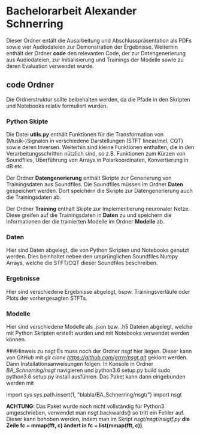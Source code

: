 # Bachelorarbeit Alexander Schnerring

Dieser Ordner entält die Ausarbeitung und Abschlusspräsentation als PDFs sowie vier Audiodateien zur Demonstration der Ergebnisse. Weiterhin enthält der Ordner **code** den relevanten Code, der zur Datengenerierung aus Audiodateien, zur Initialisierung und Trainings der Modelle sowie zu deren Evaluation verwendet wurde.

## code Ordner

Die Ordnerstruktur sollte beibehalten werden, da die Pfade in den Skripten und Notebooks relativ formuliert wurden.

### Python Skipte

Die Datei **utils.py** enthält Funktionen für die Transformation von (Musik-)Signalen in verschiedene Darstellungen (STFT linear/mel, CQT) sowie deren Inversen. Weiterhin sind kleine Funktionen enthalten, die in den Verarbeitungsschritten nützlich sind, so z.B. Funktionen zum Kürzen von Soundfiles, Überführung von Arrays in Polarkoordinaten, Konvertierung in dB etc.

Der Ordner **Datengenerierung** enthält Skripte zur Generierung von Trainingsdaten aus Soundfiles. Die Soundfiles müssen im Ordner **Daten** gespeichert werden. Dort speichern die Skripte zur Datengenerierung auch die Trainingsdaten ab.

Der Ordner **Training** enthält Skipte zur Implementierung neuronaler Netze. Diese greifen auf die Trainingsdaten in **Daten** zu und speichern die Informationen der die trainierten Modelle im Ordner **Modelle** ab.


### Daten

Hier sind Daten abgelegt, die von Python Skripten und Notebooks genutzt werden. Dies beinhaltet neben den ursprünglichen Soundfiles Numpy Arrays, welche die STFT/CQT dieser Soundfiles beschreiben.


### Ergebnisse

Hier sind verschiedene Ergebnisse abgelegt, bspw. Trainingsverläufe oder Plots der vorhergesagten STFTs.


### Modelle

Hier sind verschiedene Modelle als .json bzw. .h5 Dateien abgelegt, welche mit Python Skripten erstellt wurden und mit Notebooks verwendet werden können.


###Hinweis zu nsgt
Es muss noch der Ordner *nsgt* hier liegen. Dieser kann von GitHub mit *git clone https://github.com/grrrr/nsgt.git* geklont werden. Dann Installationsanweisungen folgen:
In Konsole in Ordner *BA_Schnerring/nsgt* navigieren und
python3.6 setup.py build
sudo python3.6 setup.py install
ausführen. Das Paket kann dann eingebunden werden mit

import sys
sys.path.insert(1, "blabla/BA_Schnerring/nsgt/")
import nsgt

**ACHTUNG:** Das Paket wurde noch nicht vollständig für Python3 umgeschrieben, verwendet man nsgt.backwards() so tritt ein Fehler auf. Dieser kann behoben werden, indem man im Skript *nsgt/nsgt/nsigtf.py* **die Zeile fc = mmap(fft, c) ändert in fc = list(mmap(fft, c))**.
